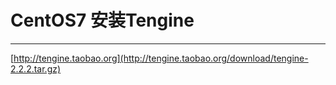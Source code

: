 # CentOS7 安装Tengine

---

[http://tengine.taobao.org](http://tengine.taobao.org/download/tengine-2.2.2.tar.gz)



